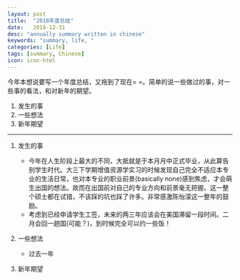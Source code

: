 ```yaml
---
layout: post
title:  "2018年度总结"
date:   2018-12-31
desc: "annually summary written in chinese"
keywords: "summary, life, "
categories: [Life]
tags: [summary, Chinese]
icon: icon-html
---
```


今年本想说要写一个年度总结，又拖到了现在= =。简单的说一些做过的事，对一些事的看法，和对新年的期望。

1. 发生的事
2. 一些想法
3. 新年期望

---
1. 发生的事
	* 今年在人生阶段上最大的不同，大抵就是于本月月中正式毕业，从此算告别学生时代。大三下学期增值资源学实习的时候发现自己完全不适应本专业的生活日常，也对本专业的职业前景(basically none)感到焦虑，才会萌生出国的想法。故而在出国前对自己的专业方向和前景毫无把握。这一整个硕士都在试错，不该踩的坑也踩了许多。非常感激陈怡濛这一整年的鼓励。
	* 考虑到已经申请学生工签，未来的两三年应该会在美国滞留一段时间。二月会回一趟国(可能？)，到时候完全可以约一些饭！

2. 一些想法
	* 过去一年

3. 新年期望





